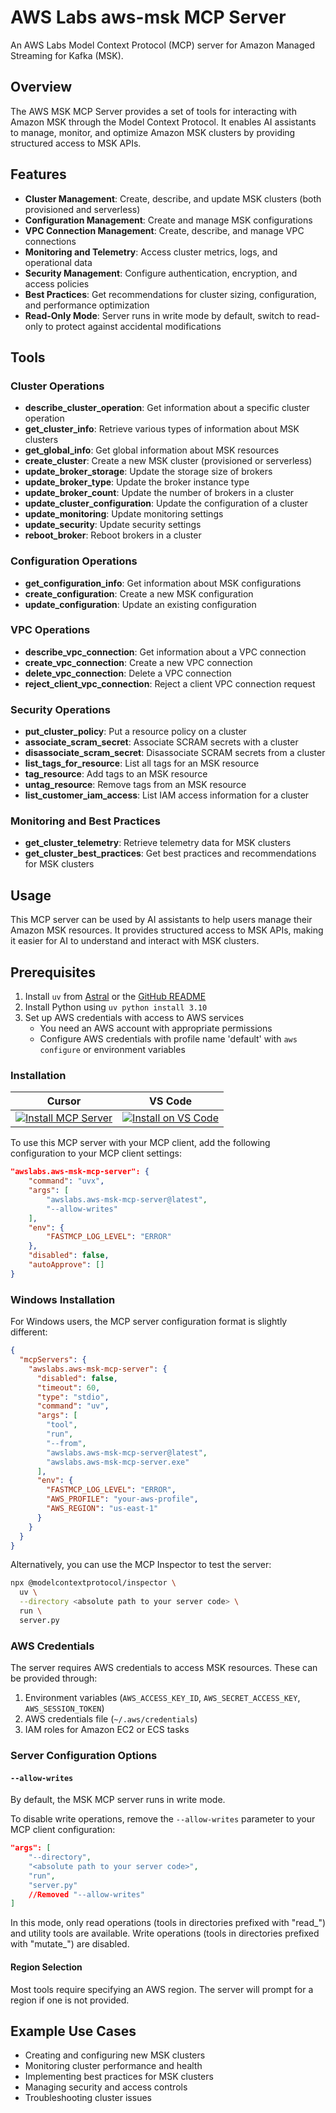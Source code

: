 # AWS Labs aws-msk MCP Server

An AWS Labs Model Context Protocol (MCP) server for Amazon Managed Streaming for Kafka (MSK).

## Overview

The AWS MSK MCP Server provides a set of tools for interacting with Amazon MSK through the Model Context Protocol. It enables AI assistants to manage, monitor, and optimize Amazon MSK clusters by providing structured access to MSK APIs.

## Features

- **Cluster Management**: Create, describe, and update MSK clusters (both provisioned and serverless)
- **Configuration Management**: Create and manage MSK configurations
- **VPC Connection Management**: Create, describe, and manage VPC connections
- **Monitoring and Telemetry**: Access cluster metrics, logs, and operational data
- **Security Management**: Configure authentication, encryption, and access policies
- **Best Practices**: Get recommendations for cluster sizing, configuration, and performance optimization
- **Read-Only Mode**: Server runs in write mode by default, switch to read-only to protect against accidental modifications

## Tools

### Cluster Operations

- **describe_cluster_operation**: Get information about a specific cluster operation
- **get_cluster_info**: Retrieve various types of information about MSK clusters
- **get_global_info**: Get global information about MSK resources
- **create_cluster**: Create a new MSK cluster (provisioned or serverless)
- **update_broker_storage**: Update the storage size of brokers
- **update_broker_type**: Update the broker instance type
- **update_broker_count**: Update the number of brokers in a cluster
- **update_cluster_configuration**: Update the configuration of a cluster
- **update_monitoring**: Update monitoring settings
- **update_security**: Update security settings
- **reboot_broker**: Reboot brokers in a cluster

### Configuration Operations

- **get_configuration_info**: Get information about MSK configurations
- **create_configuration**: Create a new MSK configuration
- **update_configuration**: Update an existing configuration

### VPC Operations

- **describe_vpc_connection**: Get information about a VPC connection
- **create_vpc_connection**: Create a new VPC connection
- **delete_vpc_connection**: Delete a VPC connection
- **reject_client_vpc_connection**: Reject a client VPC connection request

### Security Operations

- **put_cluster_policy**: Put a resource policy on a cluster
- **associate_scram_secret**: Associate SCRAM secrets with a cluster
- **disassociate_scram_secret**: Disassociate SCRAM secrets from a cluster
- **list_tags_for_resource**: List all tags for an MSK resource
- **tag_resource**: Add tags to an MSK resource
- **untag_resource**: Remove tags from an MSK resource
- **list_customer_iam_access**: List IAM access information for a cluster

### Monitoring and Best Practices

- **get_cluster_telemetry**: Retrieve telemetry data for MSK clusters
- **get_cluster_best_practices**: Get best practices and recommendations for MSK clusters

## Usage

This MCP server can be used by AI assistants to help users manage their Amazon MSK resources. It provides structured access to MSK APIs, making it easier for AI to understand and interact with MSK clusters.

## Prerequisites

1. Install `uv` from [Astral](https://docs.astral.sh/uv/getting-started/installation/) or the [GitHub README](https://github.com/astral-sh/uv#installation)
2. Install Python using `uv python install 3.10`
3. Set up AWS credentials with access to AWS services
   - You need an AWS account with appropriate permissions
   - Configure AWS credentials with profile name 'default' with `aws configure` or environment variables

### Installation

| Cursor | VS Code |
|:------:|:-------:|
| [![Install MCP Server](https://cursor.com/deeplink/mcp-install-light.svg)](https://cursor.com/en/install-mcp?name=awslabs.aws-msk-mcp-server&config=JTdCJTIyY29tbWFuZCUyMiUzQSUyMnV2eCUyMGF3c2xhYnMuYXdzLW1zay1tY3Atc2VydmVyJTQwbGF0ZXN0JTIwLS1hbGxvdy13cml0ZXMlMjIlMkMlMjJlbnYlMjIlM0ElN0IlMjJGQVNUTUNQX0xPR19MRVZFTCUyMiUzQSUyMkVSUk9SJTIyJTdEJTJDJTIyZGlzYWJsZWQlMjIlM0FmYWxzZSUyQyUyMmF1dG9BcHByb3ZlJTIyJTNBJTVCJTVEJTdE) | [![Install on VS Code](https://img.shields.io/badge/Install_on-VS_Code-FF9900?style=flat-square&logo=visualstudiocode&logoColor=white)](https://insiders.vscode.dev/redirect/mcp/install?name=AWS%20MSK%20MCP%20Server&config=%7B%22command%22%3A%22uvx%22%2C%22args%22%3A%5B%22awslabs.aws-msk-mcp-server%40latest%22%2C%22--allow-writes%22%5D%2C%22env%22%3A%7B%22FASTMCP_LOG_LEVEL%22%3A%22ERROR%22%7D%2C%22disabled%22%3Afalse%2C%22autoApprove%22%3A%5B%5D%7D) |

To use this MCP server with your MCP client, add the following configuration to your MCP client settings:

```json
"awslabs.aws-msk-mcp-server": {
    "command": "uvx",
    "args": [
        "awslabs.aws-msk-mcp-server@latest",
        "--allow-writes"
    ],
    "env": {
        "FASTMCP_LOG_LEVEL": "ERROR"
    },
    "disabled": false,
    "autoApprove": []
}
```
### Windows Installation

For Windows users, the MCP server configuration format is slightly different:

```json
{
  "mcpServers": {
    "awslabs.aws-msk-mcp-server": {
      "disabled": false,
      "timeout": 60,
      "type": "stdio",
      "command": "uv",
      "args": [
        "tool",
        "run",
        "--from",
        "awslabs.aws-msk-mcp-server@latest",
        "awslabs.aws-msk-mcp-server.exe"
      ],
      "env": {
        "FASTMCP_LOG_LEVEL": "ERROR",
        "AWS_PROFILE": "your-aws-profile",
        "AWS_REGION": "us-east-1"
      }
    }
  }
}
```


Alternatively, you can use the MCP Inspector to test the server:

```bash
npx @modelcontextprotocol/inspector \
  uv \
  --directory <absolute path to your server code> \
  run \
  server.py
```

### AWS Credentials

The server requires AWS credentials to access MSK resources. These can be provided through:

1. Environment variables (`AWS_ACCESS_KEY_ID`, `AWS_SECRET_ACCESS_KEY`, `AWS_SESSION_TOKEN`)
2. AWS credentials file (`~/.aws/credentials`)
3. IAM roles for Amazon EC2 or ECS tasks

### Server Configuration Options

#### `--allow-writes`

By default, the MSK MCP server runs in write mode.

To disable write operations, remove the `--allow-writes` parameter to your MCP client configuration:

```json
"args": [
    "--directory",
    "<absolute path to your server code>",
    "run",
    "server.py"
    //Removed "--allow-writes"
]
```

In this mode, only read operations (tools in directories prefixed with "read_") and utility tools are available. Write operations (tools in directories prefixed with "mutate_") are disabled.

#### Region Selection

Most tools require specifying an AWS region. The server will prompt for a region if one is not provided.

## Example Use Cases

- Creating and configuring new MSK clusters
- Monitoring cluster performance and health
- Implementing best practices for MSK clusters
- Managing security and access controls
- Troubleshooting cluster issues
